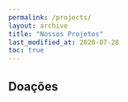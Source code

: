 ```yaml
---
permalink: /projects/
layout: archive
title: "Nossos Projetos"
last_modified_at: 2020-07-28
toc: true
---
```


## Doações



<!-- ## Submissão de traduções:

Deseja contribuir com as traduções e ainda ser recompensado por isso? Aceitamos submissões de traduções e pagamos X quantidade de satoshis por palavra do artigo traduzido sob as seguintes condições:
- O artigo deve estar completo, ou seja, vocẽ não ganha 50% do pagamento se traduzir metade do texto
- O pagamento é feito uma vez por mês todo dia X
- A tradução só vai para a fila de pagamentos após ser revisada
- O conteúdo deve estar sob Creative Commons Zero
- O artigo traduzido deve estar no roadmap das traduções


<form
  action=""
  method="POST"
  enctype="multipart/form-data"
>
  <label>
    Email:
    <input type="email" name="_replyto">
  </label>
  <label>
    Nome:
    <input type="text" name="name">
  </label>
  <label>
    Carteira de Bitcoin:
    <input type="text" name="wallet">
  </label>
  <label>
    Arquivo:
    <input type="file" name="upload">
  </label>

  <button type="submit">Send</button>
</form> -->
